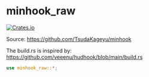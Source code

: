 # minhook_raw

[![Crates.io](https://img.shields.io/crates/v/minhook_raw)](https://crates.io/crates/minhook_raw)

Source: <https://github.com/TsudaKageyu/minhook>

The build.rs is inspired by: <https://github.com/veeenu/hudhook/blob/main/build.rs>

```rust
use minhook_raw::*;
```

